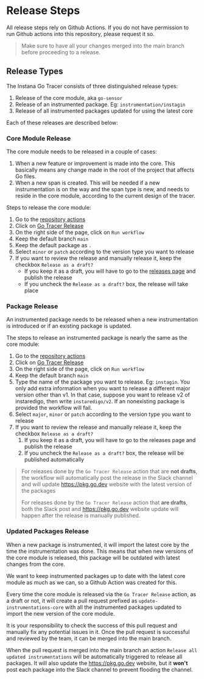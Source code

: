 Release Steps
=============

All release steps rely on Github Actions.
If you do not have permission to run Github actions into this repository, please request it so.

> Make sure to have all your changes merged into the main branch before proceeding to a release.

## Release Types

The Instana Go Tracer consists of three distinguished release types:

1. Release of the core module, aka `go-sensor`
1. Release of an instrumented package. Eg: `instrumentation/instagin`
1. Release of all instrumented packages updated for using the latest core

Each of these releases are described below:

### Core Module Release

The core module needs to be released in a couple of cases:

1. When a new feature or improvement is made into the core. This basically means any change made in the root of the project that affects Go files.
1. When a new span is created. This will be needed if a new instrumentation is on the way and the span type is new, and needs to reside in the core module, according to the current design of the tracer.

Steps to release the core module:

1. Go to the [repository actions](https://github.com/instana/go-sensor/actions)
1. Click on [Go Tracer Release](https://github.com/instana/go-sensor/actions/workflows/release.yml)
1. On the right side of the page, click on `Run workflow`
1. Keep the default branch `main`
1. Keep the default package as `.`
1. Select `minor` or `patch` according to the version type you want to release
1. If you want to review the release and manually release it, keep the checkbox `Release as a draft?`
   * If you keep it as a draft, you will have to go to the [releases page](https://github.com/instana/go-sensor/releases) and publish the release
   * If you uncheck the `Release as a draft?` box, the release will take place

### Package Release

An instrumented package needs to be released when a new instrumentation is introduced or if an existing package is updated.

The steps to release an instrumented package is nearly the same as the core module:

1. Go to the [repository actions](https://github.com/instana/go-sensor/actions)
1. Click on [Go Tracer Release](https://github.com/instana/go-sensor/actions/workflows/release.yml)
1. On the right side of the page, click on `Run workflow`
1. Keep the default branch `main`
1. Type the name of the package you want to release. Eg: `instagin`. You only add extra information when you want to release a different major version other than v1. In that case, suppose you want to release v2 of instaredigo, then write `instaredigo/v2`. If an nonexisting package is provided the workflow will fail.
1. Select `major`, `minor` or `patch` according to the version type you want to release
1. If you want to review the release and manually release it, keep the checkbox `Release as a draft?`
   1. If you keep it as a draft, you will have to go to the releases page and publish the release
   1. If you uncheck the `Release as a draft?` box, the release will be published automatically

> For releases done by the `Go Tracer Release` action that are **not drafts**, the workflow will automatically post the release in the Slack channel and will update https://pkg.go.dev website with the latest version of the packages
>
> For releases done by the `Go Tracer Release` action that **are drafts**, both the Slack post and https://pkg.go.dev website update will happen after the release is manually published.

### Updated Packages Release

When a new package is instrumented, it will import the latest core by the time the instrumentation was done. This means that when new versions of the core module is released, this package will be outdated with latest changes from the core.

We want to keep instrumented packages up to date with the latest core module as much as we can, so a Github Action was created for this.

Every time the core module is released via the `Go Tracer Release` action, as a draft or not, it will create a pull request prefixed as `update-instrumentations-core` with all the instrumented packages updated to import the new version of the core module.

It is your responsibility to check the success of this pull request and manually fix any potential issues in it.
Once the pull request is successful and reviewed by the team, it can be merged into the main branch.

When the pull request is merged into the main branch an action `Release all updated instrumentations` will be automatically triggered to release all packages.
It will also update the https://pkg.go.dev website, but it **won't** post each package into the Slack channel to prevent flooding the channel.
